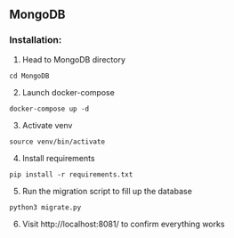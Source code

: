 ## MongoDB
### Installation:
1. Head to MongoDB directory
```
cd MongoDB
```
2. Launch docker-compose
```
docker-compose up -d
```
3. Activate venv
```
source venv/bin/activate
```
4. Install requirements
```
pip install -r requirements.txt
```
5. Run the migration script to fill up the database
```
python3 migrate.py
```
6. Visit http://localhost:8081/ to confirm everything works